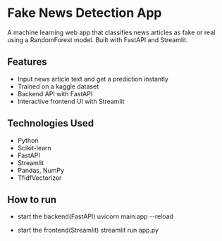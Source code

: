 # Fake News Detection App

A machine learning web app that classifies news articles as fake or real using a RandomForest model. Built with FastAPI and Streamlit.

## Features

- Input news article text and get a prediction instantly
- Trained on a kaggle dataset
- Backend API with FastAPI
- Interactive frontend UI with Streamlit

## Technologies Used

- Python
- Scikit-learn
- FastAPI
- Streamlit
- Pandas, NumPy
- TfidfVectorizer

## How to run
- start the backend(FastAPI)
uvicorn main:app --reload

- start the frontend(Streamlit)
streamlit run app.py
